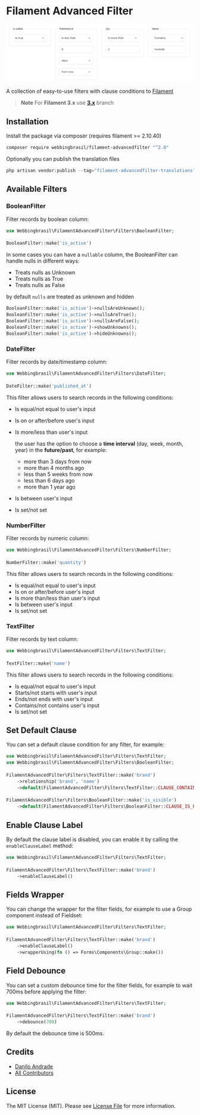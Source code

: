 
# Filament Advanced Filter

![AdvancedFilters](./images/advancedfilters.png)

A collection of easy-to-use filters with clause conditions to [Filament](https://filamentphp.com)

> **Note**
> For **Filament 3.x** use **[3.x](https://github.com/webbingbrasil/filament-advancedfilter/tree/3.x)** branch

## Installation

Install the package via composer (requires filament >= 2.10.40)
```bash
composer require webbingbrasil/filament-advancedfilter "^2.0"
```

Optionally you can publish the translation files

```php 
php artisan vendor:publish --tag="filament-advancedfilter-translations"
```

## Available Filters

### BooleanFilter

Filter records by boolean column:

```php
use Webbingbrasil\FilamentAdvancedFilter\Filters\BooleanFilter;

BooleanFilter::make('is_active')
```

In some cases you can have a `nullable` column, the BooleanFilter can handle nulls in different ways:

- Treats nulls as Unknown
- Treats nulls as True
- Treats nulls as False

by default `nulls` are treated as unknown and hidden

```php
BooleanFilter::make('is_active')->nullsAreUnknown();
BooleanFilter::make('is_active')->nullsAreTrue();
BooleanFilter::make('is_active')->nullsAreFalse();
BooleanFilter::make('is_active')->showUnknowns();
BooleanFilter::make('is_active')->hideUnknowns();
```

### DateFilter

Filter records by date/timestamp column:

```php
use Webbingbrasil\FilamentAdvancedFilter\Filters\DateFilter;

DateFilter::make('published_at')
```

This filter allows users to search records in the following conditions:

- Is equal/not equal to user's input
- Is on or after/before user's input
- Is more/less than user's input
  
    the user has the option to choose a **time interval** (day, week, month, year) in the **future/past**, for example:
  - more than 3 days from now
  - more than 4 months ago
  - less than 5 weeks from now
  - less than 6 days ago
  - more than 1 year ago

- Is between user's input
- Is set/not set


### NumberFilter

Filter records by numeric column:

```php
use Webbingbrasil\FilamentAdvancedFilter\Filters\NumberFilter;

NumberFilter::make('quantity')
```

This filter allows users to search records in the following conditions:

- Is equal/not equal to user's input
- Is on or after/before user's input
- Is more than/less than user's input
- Is between user's input
- Is set/not set

### TextFilter

Filter records by text column: 

```php
use Webbingbrasil\FilamentAdvancedFilter\Filters\TextFilter;

TextFilter::make('name')
```

This filter allows users to search records in the following conditions:

- Is equal/not equal to user's input
- Starts/not starts with user's input
- Ends/not ends with user's input
- Contains/not contains user's input
- Is set/not set

## Set Default Clause

You can set a default clause condition for any filter, for example:

```php
use Webbingbrasil\FilamentAdvancedFilter\Filters\TextFilter;
use Webbingbrasil\FilamentAdvancedFilter\Filters\BooleanFilter;

FilamentAdvancedFilter\Filters\TextFilter::make('brand')
    ->relationship('brand', 'name')
    ->default(FilamentAdvancedFilter\Filters\TextFilter::CLAUSE_CONTAIN);
    
FilamentAdvancedFilter\Filters\BooleanFilter::make('is_visible')
    ->default(FilamentAdvancedFilter\Filters\BooleanFilter::CLAUSE_IS_FALSE);
```

## Enable Clause Label

By default the clause label is disabled, you can enable it by calling the `enableClauseLabel` method:

```php
use Webbingbrasil\FilamentAdvancedFilter\Filters\TextFilter;

FilamentAdvancedFilter\Filters\TextFilter::make('brand')
    ->enableClauseLabel()
```

## Fields Wrapper

You can change the wrapper for the filter fields, for example to use a Group component instead of Fieldset:

```php
use Webbingbrasil\FilamentAdvancedFilter\Filters\TextFilter;

FilamentAdvancedFilter\Filters\TextFilter::make('brand')
    ->enableClauseLabel()
    ->wrapperUsing(fn () => Forms\Components\Group::make())
```

## Field Debounce

You can set a custom debounce time for the filter fields, for example to wait 700ms before applying the filter:

```php
use Webbingbrasil\FilamentAdvancedFilter\Filters\TextFilter;

FilamentAdvancedFilter\Filters\TextFilter::make('brand')
    ->debounce(700)
```

By default the debounce time is 500ms.


## Credits

- [Danilo Andrade](https://github.com/dmandrade)
- [All Contributors](https://github.com/webbingbrasil/filament-advancedfilter/contributors)

## License

The MIT License (MIT). Please see [License File](LICENSE.md) for more information.
